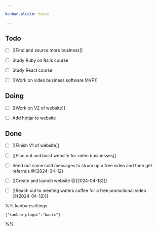 ```yaml
---

kanban-plugin: basic

---
```


## Todo

- [ ] [[Find and source more business]]
- [ ] Study Ruby on Rails course
- [ ] Study React course
- [ ] [[Work on video business software MVP]]


## Doing

- [ ] [[Work on V2 of website]]
- [ ] Add hotjar to website


## Done

- [ ] [[Finish V1 of website]]
- [ ] [[Plan out and build website for video businesses]]
- [ ] Send out some cold messages to strum up a free video and then get referrals @{2024-04-12}
- [ ] [[Create and launch website @{2024-04-13}]]
- [ ] [[Reach out to meeting waters coffee for a free promotional video @{2024-04-12}]]




%% kanban:settings
```
{"kanban-plugin":"basic"}
```
%%